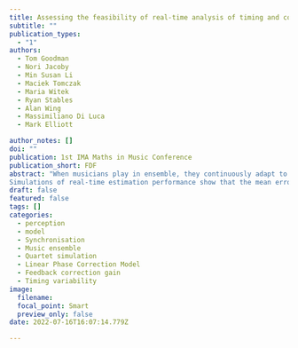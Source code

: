 ```yaml
---
title: Assessing the feasibility of real-time analysis of timing and coordination between ensemble musicians
subtitle: ""
publication_types:
  - "1"
authors:
  - Tom Goodman
  - Nori Jacoby
  - Min Susan Li
  - Maciek Tomczak
  - Maria Witek
  - Ryan Stables
  - Alan Wing
  - Massimiliano Di Luca
  - Mark Elliott

author_notes: []
doi: ""
publication: 1st IMA Maths in Music Conference
publication_short: FDF
abstract: "When musicians play in ensemble, they continuously adapt to each other to ensure that the group keeps time together. The musicians’ timing correction can be captured by a linear phase correction model, where each player has a correction gain to other players - representing how much they adjust to one another. In addition, such models incorporate two noise components - timekeeper variance and motor variance. The Augmented Reality Musical Ensemble (ARME) project is building a system for solo musicians to practise with a virtual ensemble of AI players that will interact with the individual, and keep timing in a natural manner. To achieve this, onset detection, parameter estimation, motion capture, AI, and augmented reality techniques all need to run in real time. The work presented in this Paper analyses the feasibility of estimating the parameters of the linear phase correction model at the required speeds. The model parameters can be estimated using the work of Jacoby et al., who used the Cramér–Rao Lower Bound (CRLB) to identify the need for an additional restriction (that the timekeeper variance is strictly larger than the motor variance). This is used alongside generalised least squares estimation to extract the three model parameters for any time-series of note onsets from players.
Simulations of real-time estimation performance show that the mean error remains negligible even with little information (e.g., less than ~20 note onsets), but the variance increases - potentially rendering a real-time system unusable. We provide insights on the effect of initial correction parameters on estimation performance, suggest a number of solutions to potentially facilitate real-time estimation, and provide comparisons with similar methods. Through these, we demonstrate the feasibility of real-time estimation required to build the interactive agents for virtual musician ensembles - such as the one the ARME project is working to build."
draft: false
featured: false
tags: []
categories:
  - perception
  - model
  - Synchronisation
  - Music ensemble
  - Quartet simulation
  - Linear Phase Correction Model
  - Feedback correction gain
  - Timing variability
image:
  filename:
  focal_point: Smart
  preview_only: false
date: 2022-07-16T16:07:14.779Z

---
```

